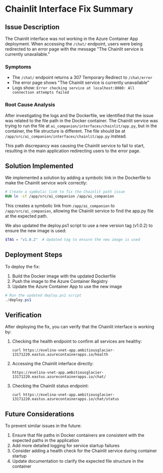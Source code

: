 # Chainlit Interface Fix Summary

## Issue Description

The Chainlit interface was not working in the Azure Container App deployment. When accessing the `/chat/` endpoint, users were being redirected to an error page with the message "The Chainlit service is currently unavailable."

### Symptoms
- The `/chat/` endpoint returns a 307 Temporary Redirect to `/chat/error`
- The error page shows "The Chainlit service is currently unavailable"
- Logs show: `Error checking service at localhost:8080: All connection attempts failed`

### Root Cause Analysis

After investigating the logs and the Dockerfile, we identified that the issue was related to the file path in the Docker container. The Chainlit service was trying to run the file at `ai_companion/interfaces/chainlit/app.py`, but in the container, the file structure is different. The file should be at `/app/src/ai_companion/interfaces/chainlit/app.py` instead.

This path discrepancy was causing the Chainlit service to fail to start, resulting in the main application redirecting users to the error page.

## Solution Implemented

We implemented a solution by adding a symbolic link in the Dockerfile to make the Chainlit service work correctly:

```dockerfile
# Create a symbolic link to fix the Chainlit path issue
RUN ln -sf /app/src/ai_companion /app/ai_companion
```

This creates a symbolic link from `/app/ai_companion` to `/app/src/ai_companion`, allowing the Chainlit service to find the app.py file at the expected path.

We also updated the deploy.ps1 script to use a new version tag (v1.0.2) to ensure the new image is used:

```powershell
$TAG = "v1.0.2"  # Updated tag to ensure the new image is used
```

## Deployment Steps

To deploy the fix:

1. Build the Docker image with the updated Dockerfile
2. Push the image to the Azure Container Registry
3. Update the Azure Container App to use the new image

```powershell
# Run the updated deploy.ps1 script
./deploy.ps1
```

## Verification

After deploying the fix, you can verify that the Chainlit interface is working by:

1. Checking the health endpoint to confirm all services are healthy:
   ```
   curl https://evelina-vnet-app.ambitiousglacier-13171220.eastus.azurecontainerapps.io/health
   ```

2. Accessing the Chainlit interface directly:
   ```
   https://evelina-vnet-app.ambitiousglacier-13171220.eastus.azurecontainerapps.io/chat/
   ```

3. Checking the Chainlit status endpoint:
   ```
   curl https://evelina-vnet-app.ambitiousglacier-13171220.eastus.azurecontainerapps.io/chat/status
   ```

## Future Considerations

To prevent similar issues in the future:

1. Ensure that file paths in Docker containers are consistent with the expected paths in the application
2. Add more detailed logging for service startup failures
3. Consider adding a health check for the Chainlit service during container startup
4. Update documentation to clarify the expected file structure in the container 